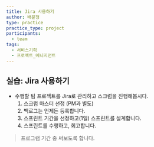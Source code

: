 ```yaml
---
title: Jira 사용하기
author: 배문형
type: practice
practice_type: project
participants:
  - team
tags:
  - 서비스기획
  - 프로젝트_메니지먼트
---
```


## 실습: Jira 사용하기

- 수행할 팀 프로젝트를 Jira로 관리하고 스크럼을 진행해봅시다.
	1. 스크럼 마스터 선정 (PM과 별도)
	2. 백로그는 언제든 등록합니다.
	3. 스프린트 기간을 선정하고(1일) 스프린트를 설계합니다.
	4. 스프린트를 수행하고, 회고합니다.

> 프로그램 기간 중 써보도록 합니다.
